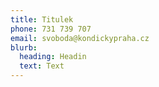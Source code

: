 ```yaml
---
title: Titulek
phone: 731 739 707
email: svoboda@kondickypraha.cz
blurb:
  heading: Headin
  text: Text
---
```


